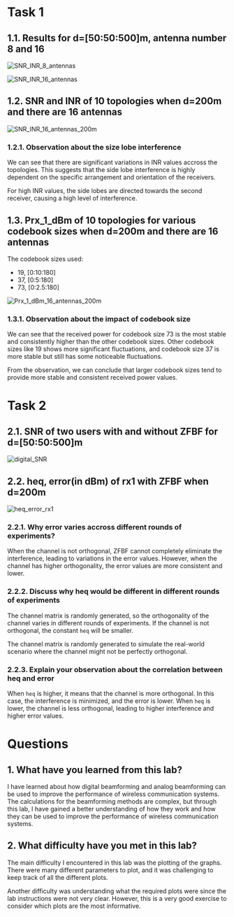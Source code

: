 # Task 1

## 1.1. Results for d=[50:50:500]m, antenna number 8 and 16

![SNR_INR_8_antennas](SNR_INR_8_antennas.png)

![SNR_INR_16_antennas](SNR_INR_16_antennas.png)

## 1.2. SNR and INR of 10 topologies when d=200m and there are 16 antennas

![SNR_INR_16_antennas_200m](SNR_INR_16_antennas_200m.png)

### 1.2.1. Observation about the size lobe interference

We can see that there are significant variations in INR values accross the topologies. This suggests that the side lobe interference is highly dependent on the specific arrangement and orientation of the receivers.

For high INR values, the side lobes are directed towards the second receiver, causing a high level of interference.

## 1.3. Prx_1_dBm of 10 topologies for various codebook sizes when d=200m and there are 16 antennas

The codebook sizes used:

- 19, [0:10:180]
- 37, [0:5:180]
- 73, [0:2.5:180]

![Prx_1_dBm_16_antennas_200m](Prx_1_dBm_16_antennas_200m.png)

### 1.3.1. Observation about the impact of codebook size

We can see that the received power for codebook size 73 is the most stable and consistently higher than the other codebook sizes. Other codebook sizes like 19 shows more significant fluctuations, and codebook size 37 is more stable but still has some noticeable fluctuations.

From the observation, we can conclude that larger codebook sizes tend to provide more stable and consistent received power values.

# Task 2

## 2.1. SNR of two users with and without ZFBF for d=[50:50:500]m

![digital_SNR](digital_SNR.png)

## 2.2. heq, error(in dBm) of rx1 with ZFBF when d=200m

![heq_error_rx1](heq_error_rx1.png)

### 2.2.1. Why error varies accross different rounds of experiments?

When the channel is not orthogonal, ZFBF cannot completely eliminate the interference, leading to variations in the error values. However, when the channel has higher orthogonality, the error values are more consistent and lower.

### 2.2.2. Discuss why heq would be different in different rounds of experiments

The channel matrix is randomly generated, so the orthogonality of the channel varies in different rounds of experiments. If the channel is not orthogonal, the constant `heq` will be smaller.

The channel matrix is randomly generated to simulate the real-world scenario where the channel might not be perfectly orthogonal.

### 2.2.3. Explain your observation about the correlation between heq and error

When `heq` is higher, it means that the channel is more orthogonal. In this case, the interference is minimized, and the error is lower. When `heq` is lower, the channel is less orthogonal, leading to higher interference and higher error values.

# Questions

## 1. What have you learned from this lab?

I have learned about how digital beamforming and analog beamforming can be used to improve the performance of wireless communication systems. The calculations for the beamforming methods are complex, but through this lab, I have gained a better understanding of how they work and how they can be used to improve the performance of wireless communication systems.

## 2. What difficulty have you met in this lab?

The main difficulty I encountered in this lab was the plotting of the graphs. There were many different parameters to plot, and it was challenging to keep track of all the different plots.

Another difficulty was understanding what the required plots were since the lab instructions were not very clear. However, this is a very good exercise to consider which plots are the most informative.